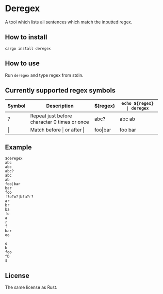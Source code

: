 # Deregex
A tool which lists all sentences which match the inputted regex.

## How to install
```shell
cargo install deregex
```

## How to use
Run `deregex` and type regex from stdin.

## Currently supported regex symbols
| Symbol | Description                                  | ${regex} | `echo ${regex} \| deregex` |
|--------|----------------------------------------------|----------|--------------------------|
| ?      | Repeat just before character 0 times or once | abc?     | abc ab                   |
| \|     | Match before \| or after \|                  | foo\|bar | foo bar                  |

## Example
```shell
$deregex
abc
abc
abc?
abc
ab
foo|bar
bar
foo
f?o?o?|b?a?r?
ar
br
ba
fo
a
r
f
bar
oo

o
b
foo
^D
$
```
## License
The same license as Rust.
